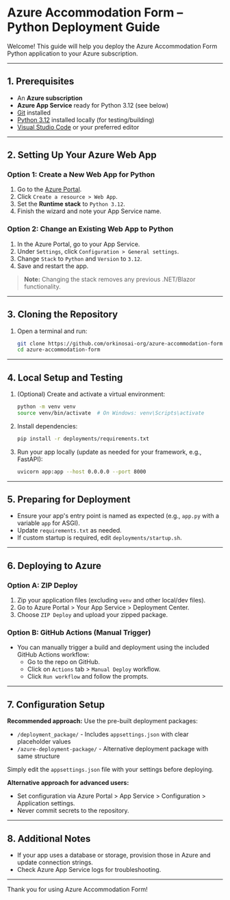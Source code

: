 # Azure Accommodation Form – Python Deployment Guide

Welcome! This guide will help you deploy the Azure Accommodation Form Python application to your Azure subscription.

---

## 1. Prerequisites

- An **Azure subscription**
- **Azure App Service** ready for Python 3.12 (see below)
- [Git](https://git-scm.com/downloads) installed
- [Python 3.12](https://www.python.org/downloads/) installed locally (for testing/building)
- [Visual Studio Code](https://code.visualstudio.com/) or your preferred editor

---

## 2. Setting Up Your Azure Web App

### Option 1: Create a New Web App for Python

1. Go to the [Azure Portal](https://portal.azure.com/).
2. Click `Create a resource > Web App`.
3. Set the **Runtime stack** to `Python 3.12`.
4. Finish the wizard and note your App Service name.

### Option 2: Change an Existing Web App to Python

1. In the Azure Portal, go to your App Service.
2. Under `Settings`, click `Configuration > General settings`.
3. Change `Stack` to `Python` and `Version` to `3.12`.
4. Save and restart the app.

> **Note:** Changing the stack removes any previous .NET/Blazor functionality.

---

## 3. Cloning the Repository

1. Open a terminal and run:
   ```bash
   git clone https://github.com/orkinosai-org/azure-accommodation-form.git
   cd azure-accommodation-form
   ```

---

## 4. Local Setup and Testing

1. (Optional) Create and activate a virtual environment:
   ```bash
   python -m venv venv
   source venv/bin/activate  # On Windows: venv\Scripts\activate
   ```

2. Install dependencies:
   ```bash
   pip install -r deployments/requirements.txt
   ```

3. Run your app locally (update as needed for your framework, e.g., FastAPI):
   ```bash
   uvicorn app:app --host 0.0.0.0 --port 8000
   ```

---

## 5. Preparing for Deployment

- Ensure your app's entry point is named as expected (e.g., `app.py` with a variable `app` for ASGI).
- Update `requirements.txt` as needed.
- If custom startup is required, edit `deployments/startup.sh`.

---

## 6. Deploying to Azure

### Option A: ZIP Deploy

1. Zip your application files (excluding `venv` and other local/dev files).
2. Go to Azure Portal > Your App Service > Deployment Center.
3. Choose `ZIP Deploy` and upload your zipped package.

### Option B: GitHub Actions (Manual Trigger)

- You can manually trigger a build and deployment using the included GitHub Actions workflow:
    - Go to the repo on GitHub.
    - Click on `Actions` tab > `Manual Deploy` workflow.
    - Click `Run workflow` and follow the prompts.

---

## 7. Configuration Setup

**Recommended approach:** Use the pre-built deployment packages:
- `/deployment_package/` - Includes `appsettings.json` with clear placeholder values
- `/azure-deployment-package/` - Alternative deployment package with same structure

Simply edit the `appsettings.json` file with your settings before deploying.

**Alternative approach for advanced users:**
- Set configuration via Azure Portal > App Service > Configuration > Application settings.
- Never commit secrets to the repository.

---

## 8. Additional Notes

- If your app uses a database or storage, provision those in Azure and update connection strings.
- Check Azure App Service logs for troubleshooting.

---

Thank you for using Azure Accommodation Form!